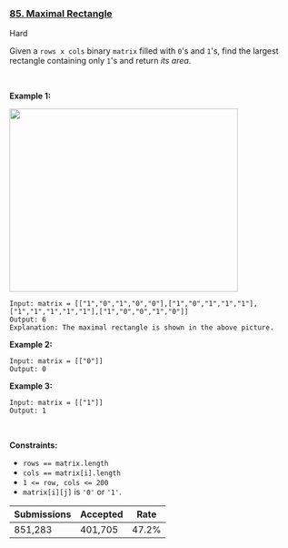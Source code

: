 ### [85. Maximal Rectangle](https://leetcode.com/problems/maximal-rectangle/description/?envType=daily-question&envId=2024-04-13)

Hard

Given a `` rows x cols `` binary `` matrix `` filled with `` 0 ``'s and `` 1 ``'s, find the largest rectangle containing only `` 1 ``'s and return _its area_.

 

<strong class="example">Example 1:</strong>

<img alt="" src="https://assets.leetcode.com/uploads/2020/09/14/maximal.jpg" style="width: 402px; height: 322px;"/>

```
Input: matrix = [["1","0","1","0","0"],["1","0","1","1","1"],["1","1","1","1","1"],["1","0","0","1","0"]]
Output: 6
Explanation: The maximal rectangle is shown in the above picture.
```

<strong class="example">Example 2:</strong>

```
Input: matrix = [["0"]]
Output: 0
```

<strong class="example">Example 3:</strong>

```
Input: matrix = [["1"]]
Output: 1
```

 

__Constraints:__

*   `` rows == matrix.length ``
*   `` cols == matrix[i].length ``
*   `` 1 <= row, cols <= 200 ``
*   `` matrix[i][j] `` is `` '0' `` or `` '1' ``.

| Submissions    | Accepted     | Rate   |
| -------------- | ------------ | ------ |
| 851,283 | 401,705 | 47.2% |